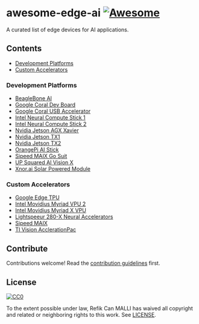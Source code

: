 # awesome-edge-ai [![Awesome][awesome-badge]](https://github.com/sindresorhus/awesome)

A curated list of edge devices for AI applications.

## Contents

- [Development Platforms](#development-platforms)
- [Custom Accelerators](#custom-accelerators)


### Development Platforms
<!-- Section description (optional). -->

- [BeagleBone AI](https://beagleboard.org/ai)
- [Google Coral Dev Board](https://coral.withgoogle.com/products/dev-board/)
- [Google Coral USB Accelerator](https://coral.withgoogle.com/products/accelerator/)
- [Intel Neural Compute Stick 1](https://software.intel.com/en-us/movidius-ncs)
- [Intel Neural Compute Stick 2](https://www.intel.ai/intel-neural-compute-stick-2-smarter-faster-plug-and-play-ai-at-the-edge/)
- [Nvidia Jetson AGX Xavier](https://www.nvidia.com/en-us/autonomous-machines/jetson-agx-xavier/)
- [Nvidia Jetson TX1](https://www.nvidia.com/en-us/autonomous-machines/embedded-systems-dev-kits-modules/?section=jetsonTX1)
- [Nvidia Jetson TX2](https://www.nvidia.com/en-us/autonomous-machines/embedded-systems-dev-kits-modules/?section=jetsonTX2)
- [OrangePi AI Stick](http://www.orangepi.org/Orange%20Pi%20AI%20Stick%202801/)
- [Sipeed MAIX Go Suit](https://www.indiegogo.com/projects/sipeed-maix-the-world-first-risc-v-64-ai-module)
- [UP Squared AI Vision X](https://up-shop.org/home/285-up-squared-ai-vision-x-developer-kit.html)
- [Xnor.ai Solar Powered Module](https://www.xnor.ai/solar-powered-ai/)


### Custom Accelerators
- [Google Edge TPU](https://cloud.google.com/edge-tpu/)
- [Intel Movidius Myriad VPU 2](https://www.movidius.com/myriad2)
- [Intel Movidius Myriad X VPU](https://www.movidius.com/myriadx)
- [Lightspeeur 280-X Neural Accelerators](https://www.gyrfalcontech.ai/solutions/)
- [Sipeed MAIX](https://www.indiegogo.com/projects/sipeed-maix-the-world-first-risc-v-64-ai-module#/)
- [TI Vision AcclerationPac](http://www.ti.com/lit/wp/spry251/spry251.pdf)

## Contribute
Contributions welcome! Read the [contribution guidelines](CONTRIBUTING.md) first.

## License
[![CC0](http://mirrors.creativecommons.org/presskit/buttons/88x31/svg/cc-zero.svg)](https://creativecommons.org/publicdomain/zero/1.0/)

To the extent possible under law, Refik Can MALLI has waived all copyright
and related or neighboring rights to this work. See [LICENSE](LICENSE).


<!-- BADGES -->

[awesome-badge]: https://cdn.rawgit.com/sindresorhus/awesome/d7305f38d29fed78fa85652e3a63e154dd8e8829/media/badge.svg

